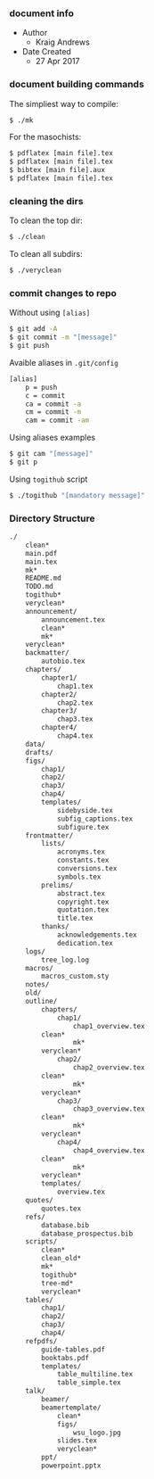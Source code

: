 ### document info
* Author
    * Kraig Andrews
* Date Created
    * 27 Apr 2017

### document building commands

The simpliest way to compile:
```bash
$ ./mk
```

For  the masochists:
```bash
$ pdflatex [main file].tex
$ pdflatex [main file].tex
$ bibtex [main file].aux
$ pdflatex [main file].tex
```

### cleaning the dirs

To clean the top dir:
```bash
$ ./clean
```

To clean all subdirs:
```bash
$ ./veryclean
```

### commit changes to repo

Without using `[alias]`
```bash
$ git add -A
$ git commit -m "[message]"
$ git push
```

Avaible aliases in `.git/config`
```bash
[alias]
    p = push
    c = commit
    ca = commit -a
    cm = commit -m
    cam = commit -am
```

Using aliases examples
```bash
$ git cam "[message]"
$ git p
```

Using `togithub` script
```bash
$ ./togithub "[mandatory message]"
```

### Directory Structure
```bash
./
    clean*
    main.pdf
    main.tex
    mk*
    README.md
    TODO.md
    togithub*
    veryclean*
    announcement/
        announcement.tex 
        clean*
        mk*
	veryclean*
    backmatter/
        autobio.tex
    chapters/
        chapter1/
            chap1.tex
        chapter2/
            chap2.tex
        chapter3/
            chap3.tex
        chapter4/
            chap4.tex
    data/
    drafts/
    figs/
        chap1/
        chap2/
        chap3/
        chap4/
        templates/
            sidebyside.tex
            subfig_captions.tex
            subfigure.tex
    frontmatter/
        lists/
            acronyms.tex
            constants.tex
            conversions.tex
            symbols.tex
        prelims/
            abstract.tex
            copyright.tex
            quotation.tex
            title.tex
        thanks/
            acknowledgements.tex
            dedication.tex
    logs/
        tree_log.log
    macros/
        macros_custom.sty
    notes/
    old/
    outline/
        chapters/
            chap1/
                chap1_overview.tex
		clean*
                mk*
		veryclean*
            chap2/
                chap2_overview.tex
		clean*
                mk*
		veryclean*
            chap3/
                chap3_overview.tex
		clean*
                mk*
		veryclean*
            chap4/
                chap4_overview.tex
		clean*
                mk*
		veryclean*
        templates/
            overview.tex
    quotes/
        quotes.tex
    refs/
        database.bib
        database_prospectus.bib
    scripts/
        clean*
        clean_old*
        mk*
        togithub*
        tree-md*
        veryclean*
    tables/
        chap1/
        chap2/
        chap3/
        chap4/
	refpdfs/
	    guide-tables.pdf
	    booktabs.pdf
        templates/
            table_multiline.tex
            table_simple.tex
    talk/
    	beamer/
	    beamertemplate/
            clean*
            figs/
                wsu_logo.jpg
            slides.tex
            veryclean*
    	ppt/
	    powerpoint.pptx
```



